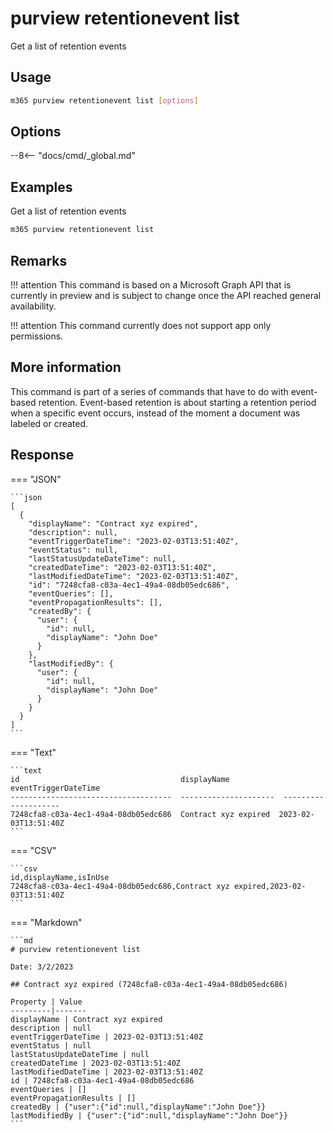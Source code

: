 # purview retentionevent list

Get a list of retention events

## Usage

```sh
m365 purview retentionevent list [options]
```

## Options

--8<-- "docs/cmd/_global.md"

## Examples

Get a list of retention events

```sh
m365 purview retentionevent list
```

## Remarks

!!! attention
    This command is based on a Microsoft Graph API that is currently in preview and is subject to change once the API reached general availability.

!!! attention
    This command currently does not support app only permissions.

## More information

This command is part of a series of commands that have to do with event-based retention. Event-based retention is about starting a retention period when a specific event occurs, instead of the moment a document was labeled or created.

## Response


=== "JSON"

    ```json
    [
      {
        "displayName": "Contract xyz expired",
        "description": null,
        "eventTriggerDateTime": "2023-02-03T13:51:40Z",
        "eventStatus": null,
        "lastStatusUpdateDateTime": null,
        "createdDateTime": "2023-02-03T13:51:40Z",
        "lastModifiedDateTime": "2023-02-03T13:51:40Z",
        "id": "7248cfa8-c03a-4ec1-49a4-08db05edc686",
        "eventQueries": [],
        "eventPropagationResults": [],
        "createdBy": {
          "user": {
            "id": null,
            "displayName": "John Doe"
          }
        },
        "lastModifiedBy": {
          "user": {
            "id": null,
            "displayName": "John Doe"
          }
        }
      }
    ]
    ```

=== "Text"

    ```text
    id                                    displayName            eventTriggerDateTime
    ------------------------------------  ---------------------  --------------------
    7248cfa8-c03a-4ec1-49a4-08db05edc686  Contract xyz expired  2023-02-03T13:51:40Z
    ```

=== "CSV"

    ```csv
    id,displayName,isInUse
    7248cfa8-c03a-4ec1-49a4-08db05edc686,Contract xyz expired,2023-02-03T13:51:40Z
    ```

=== "Markdown"

    ```md
    # purview retentionevent list

    Date: 3/2/2023

    ## Contract xyz expired (7248cfa8-c03a-4ec1-49a4-08db05edc686)

    Property | Value
    ---------|-------
    displayName | Contract xyz expired
    description | null
    eventTriggerDateTime | 2023-02-03T13:51:40Z
    eventStatus | null
    lastStatusUpdateDateTime | null
    createdDateTime | 2023-02-03T13:51:40Z
    lastModifiedDateTime | 2023-02-03T13:51:40Z
    id | 7248cfa8-c03a-4ec1-49a4-08db05edc686
    eventQueries | []
    eventPropagationResults | []
    createdBy | {"user":{"id":null,"displayName":"John Doe"}}
    lastModifiedBy | {"user":{"id":null,"displayName":"John Doe"}}
    ```
